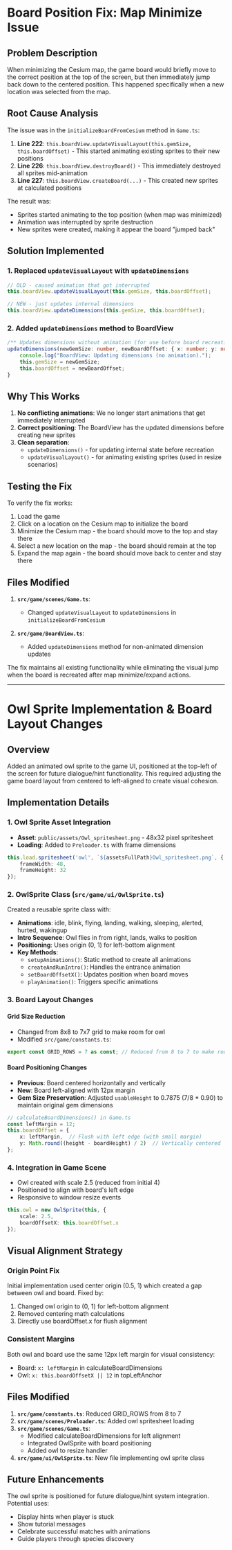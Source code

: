 # Board Position Fix: Map Minimize Issue

## Problem Description
When minimizing the Cesium map, the game board would briefly move to the correct position at the top of the screen, but then immediately jump back down to the centered position. This happened specifically when a new location was selected from the map.

## Root Cause Analysis
The issue was in the `initializeBoardFromCesium` method in `Game.ts`:

1. **Line 222**: `this.boardView.updateVisualLayout(this.gemSize, this.boardOffset)` - This started animating existing sprites to their new positions
2. **Line 226**: `this.boardView.destroyBoard()` - This immediately destroyed all sprites mid-animation  
3. **Line 227**: `this.boardView.createBoard(...)` - This created new sprites at calculated positions

The result was:
- Sprites started animating to the top position (when map was minimized)
- Animation was interrupted by sprite destruction
- New sprites were created, making it appear the board "jumped back"

## Solution Implemented

### 1. Replaced `updateVisualLayout` with `updateDimensions`
```typescript
// OLD - caused animation that got interrupted
this.boardView.updateVisualLayout(this.gemSize, this.boardOffset);

// NEW - just updates internal dimensions
this.boardView.updateDimensions(this.gemSize, this.boardOffset);
```

### 2. Added `updateDimensions` method to BoardView
```typescript
/** Updates dimensions without animation (for use before board recreation). */
updateDimensions(newGemSize: number, newBoardOffset: { x: number; y: number }): void {
    console.log("BoardView: Updating dimensions (no animation).");
    this.gemSize = newGemSize;
    this.boardOffset = newBoardOffset;
}
```

## Why This Works

1. **No conflicting animations**: We no longer start animations that get immediately interrupted
2. **Correct positioning**: The BoardView has the updated dimensions before creating new sprites
3. **Clean separation**: 
   - `updateDimensions()` - for updating internal state before recreation
   - `updateVisualLayout()` - for animating existing sprites (used in resize scenarios)

## Testing the Fix

To verify the fix works:

1. Load the game
2. Click on a location on the Cesium map to initialize the board
3. Minimize the Cesium map - the board should move to the top and stay there
4. Select a new location on the map - the board should remain at the top
5. Expand the map again - the board should move back to center and stay there

## Files Modified

1. **`src/game/scenes/Game.ts`**: 
   - Changed `updateVisualLayout` to `updateDimensions` in `initializeBoardFromCesium`
   
2. **`src/game/BoardView.ts`**: 
   - Added `updateDimensions` method for non-animated dimension updates

The fix maintains all existing functionality while eliminating the visual jump when the board is recreated after map minimize/expand actions.

---

# Owl Sprite Implementation & Board Layout Changes

## Overview
Added an animated owl sprite to the game UI, positioned at the top-left of the screen for future dialogue/hint functionality. This required adjusting the game board layout from centered to left-aligned to create visual cohesion.

## Implementation Details

### 1. Owl Sprite Asset Integration
- **Asset**: `public/assets/Owl_spritesheet.png` - 48x32 pixel spritesheet
- **Loading**: Added to `Preloader.ts` with frame dimensions
```typescript
this.load.spritesheet('owl', `${assetsFullPath}Owl_spritesheet.png`, {
    frameWidth: 48,
    frameHeight: 32
});
```

### 2. OwlSprite Class (`src/game/ui/OwlSprite.ts`)
Created a reusable sprite class with:
- **Animations**: idle, blink, flying, landing, walking, sleeping, alerted, hurted, wakingup
- **Intro Sequence**: Owl flies in from right, lands, walks to position
- **Positioning**: Uses origin (0, 1) for left-bottom alignment
- **Key Methods**:
  - `setupAnimations()`: Static method to create all animations
  - `createAndRunIntro()`: Handles the entrance animation
  - `setBoardOffsetX()`: Updates position when board moves
  - `playAnimation()`: Triggers specific animations

### 3. Board Layout Changes

#### Grid Size Reduction
- Changed from 8x8 to 7x7 grid to make room for owl
- Modified `src/game/constants.ts`:
```typescript
export const GRID_ROWS = 7 as const; // Reduced from 8 to 7 to make room for owl
```

#### Board Positioning Changes
- **Previous**: Board centered horizontally and vertically
- **New**: Board left-aligned with 12px margin
- **Gem Size Preservation**: Adjusted `usableHeight` to 0.7875 (7/8 * 0.90) to maintain original gem dimensions

```typescript
// calculateBoardDimensions() in Game.ts
const leftMargin = 12;
this.boardOffset = {
    x: leftMargin,  // Flush with left edge (with small margin)
    y: Math.round((height - boardHeight) / 2)  // Vertically centered
};
```

### 4. Integration in Game Scene
- Owl created with scale 2.5 (reduced from initial 4)
- Positioned to align with board's left edge
- Responsive to window resize events
```typescript
this.owl = new OwlSprite(this, { 
    scale: 2.5,
    boardOffsetX: this.boardOffset.x
});
```

## Visual Alignment Strategy

### Origin Point Fix
Initial implementation used center origin (0.5, 1) which created a gap between owl and board. Fixed by:
1. Changed owl origin to (0, 1) for left-bottom alignment
2. Removed centering math calculations
3. Directly use boardOffset.x for flush alignment

### Consistent Margins
Both owl and board use the same 12px left margin for visual consistency:
- Board: `x: leftMargin` in calculateBoardDimensions
- Owl: `x: this.boardOffsetX || 12` in topLeftAnchor

## Files Modified

1. **`src/game/constants.ts`**: Reduced GRID_ROWS from 8 to 7
2. **`src/game/scenes/Preloader.ts`**: Added owl spritesheet loading
3. **`src/game/scenes/Game.ts`**: 
   - Modified calculateBoardDimensions for left alignment
   - Integrated OwlSprite with board positioning
   - Added owl to resize handler
4. **`src/game/ui/OwlSprite.ts`**: New file implementing owl sprite class

## Future Enhancements
The owl sprite is positioned for future dialogue/hint system integration. Potential uses:
- Display hints when player is stuck
- Show tutorial messages
- Celebrate successful matches with animations
- Guide players through species discovery